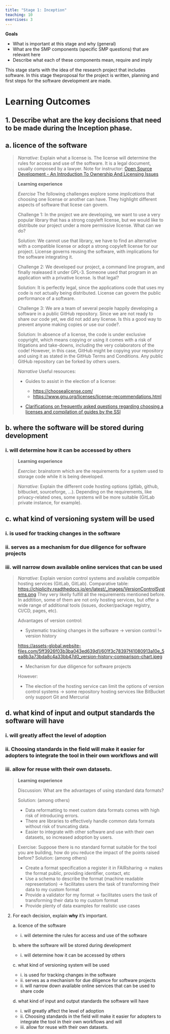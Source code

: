 ```yaml
---
title: "Stage 1: Inception"
teaching: 10
exercises: 3
---
```


**Goals**
* What is important at this stage and why (general)
* What are the SMP components (specific SMP questions) that are relevant here
* Describe what each of these components mean, require and imply

This stage starts with the idea of the research project that includes software. In this stage theproposal for the project is written, planning and first steps for the software development are made.

# Learning Outcomes

## 1. Describe **what** are the key decisions that need to be made during the Inception phase.  

## a. licence of the software  

 > *Narrative*: Explain what a license is. The license will determine the rules for access and use of the software. It is a legal document, usually composed by a lawyer.
 > Note for instructor: [Open Source Development - An Introduction To Ownership And Licensing Issues](https://oss-watch.ac.uk/resources/iprguide)

 >**Learning experience** 
 >
 >*Exercise*
 >The following challenges explore some _implications_ that choosing one license or another can have. They highlight different aspects of software that licese can govern. 
 >
 >Challenge 1:
 >In the project we are developing, we want to use a very popular library that has a strong copyleft license, but we would like to distribute our project under a more permissive license. What can we do? 
 >
 >Solution: We cannot use that library, we have to find an alternative with a compatible license or adopt a strong copyleft license for our project. License governs reusing the software, with implications for the software integrating it.

 >Challenge 2:
 >We developed our project, a command line program, and finally realeased it under GPL-3. Someone used that program in an application with a privative license. Is that legal? 
 >
 >Solution: It is perfectly legal, since the applications code that uses my code is not actually being distributed. License can govern the public performance of a software.

>Challenge 3: 
>We are a team of several people happily developing a software in a public GitHub repository. Since we are not ready to share our code yet, we did not add any license. Is this a good way to prevent anyone making copies or use our code?.  
>
>Solution: In absence of a license, the code is under exclusive copyright, which means copying or using it comes with a risk of litigations and take-downs, including the very colaborators of the code! However, in this case, GitHub might be copying your repository and using it as stated in the GitHub Terms and Conditions. Any public GitHub repository can be forked by others users.

>*Narrative*
>Useful resources:
>- Guides to assist in the election of a license:
>    - https://choosealicense.com/
>    - https://www.gnu.org/licenses/license-recommendations.html
>
>- [Clarifications on frequently asked questions regarding choosing a licenses and compilation of guides by the SSI](https://www.software.ac.uk/resources/guides/choosing-open-source-licence) 

   
## b. where the software will be stored during development   
### i. will determine how it can be accessed by others 

> **Learning experience**  
>
> *Exercise*: brainstorm which are the requirements for a system used to storage code while it is being developed.  

> *Narrative*: Explain the different code hosting options (gitlab, github, bitbucket, sourceforge, ...). 
> Depending on the requirements, like privacy-related ones, some systems will be more suitable (GitLab private instance, for example). 


## c. what kind of versioning system will be used  

### i. is used for tracking changes in the software
### ii. serves as a mechanism for due diligence for software projects 
### iii. will narrow down available online services that can be used

> *Narrative*: 
> Explain version control systems and available compatible hosting services (GitLab, GitLab). Comparative table: https://chiplicity.readthedocs.io/en/latest/_images/VersionControlSystems.png
> They very likelly fulfill all the requirements mentioned before. In addtition, some of them are not only hosting services, but offer a wide range of additional tools (issues, docker/package registry, CI/CD, pages, etc). 
> 
> Advantages of version control:
> - Systematic tracking changes in the software -> version control != version history 
> 
> https://assets-global.website-files.com/5ff3926f03b3ba043ed639d1/601f3c78397f41080913a10e_5ea8b3a73bda8c4a33bb47d0_version-history-comparison-chart.jpeg 
> 
> - Mechanism for due diligence for software projects 
> 
> However:
> - The election of the hosting service can limit the options of version control systems -> some repository hosting services like BitBucket only support Git and Mercurial


## d. what kind of input and output standards the software will have 

### i. will greatly affect the level of adoption
### ii. Choosing standards in the field will make it easier for adopters to integrate the tool in their own workflows and will 
### iii. allow for reuse with their own datasets.

> **Learning experience**
> 
> Discussion: What are the advantages of using standard data formats?
> 
> Solution:
> (among others) 
> 
> - Data reformatting to meet custom data formats comes with high risk of introducing errors.
> - There are libraries to effectively handle common data formats without risk of truncating data.
> - Easier to integrate with other software and use with their own datasets, so increased adoption by users.

> Exercise: 
> Suppose there is no standard format suitable for the tool you are building, how do you reduce the impact of the points raised before?
> Solution:
> (among others)
> 
> - Create a format specification a register it in FAIRsharing -> makes the format public, providing identifier, contact, etc
> - Use a schema to describe the format (machine readable representation) -> facilitates users the task of transforming their data to my custom format
> - Provide a validator for my format -> facilitates users the task of transforming their data to my custom format
> - Provide plenty of data examples for realistic use cases


2. For each decision, explain **why** it’s important. 

    a. licence of the software 
    - i. will determine the rules for access and use of the software 

    b. where the software will be stored during development 
    - i. will determine how it can be accessed by others

    c. what kind of versioning system will be used 
    - i. is used for tracking changes in the software
    - ii. serves as a mechanism for due diligence for software projects
    - ii. will narrow down available online services that can be used to share code

    d. what kind of input and output standards the software will have

    - i. will greatly affect the level of adoption
    - ii. Choosing standards in the field will make it easier for adopters to integrate the tool in their own workflows and will 
    - iii. allow for reuse with their own datasets.
